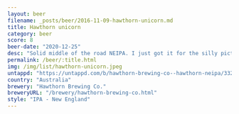 ```yaml
---
layout: beer
filename: _posts/beer/2016-11-09-hawthorn-unicorn.md
title: Hawthorn unicorn
category: beer
score: 8
beer-date: "2020-12-25"
desc: "Solid middle of the road NEIPA. I just got it for the silly picture but it turned out really good, was the best beer I found that night"
permalink: /beer/:title.html
img: /img/list/hawthorn-unicorn.jpeg
untappd: "https://untappd.com/b/hawthorn-brewing-co--hawthorn-neipa/3324846"
country: "Australia"
brewery: "Hawthorn Brewing Co."
breweryURL: "/brewery/hawthorn-brewing-co.html"
style: "IPA - New England"
---
```

